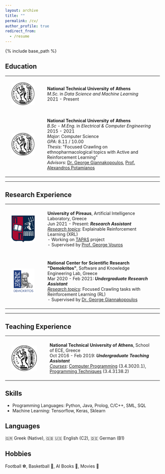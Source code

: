 ```yaml
---
layout: archive
title: ""
permalink: /cv/
author_profile: true
redirect_from:
  - /resume
---
```


<style>
  table{
    width: auto;
    border: none;
  }
  
  th {
    font-size: 25px;
  }
  
  td{
    padding: 1.5em;
  }
  
  td, th {
    border: none;
  }
  
  img {
    display: block;
    margin-left: auto;
    margin-right: auto;
    width: 120px;
    min-width: 45px;
    height: auto;
  }
  
</style>

{% include base_path %}

Education
------
<table>
  <tr>
    <td><a href="https://www.ece.ntua.gr/en" target="_blank"><img src="../images/pyrforos.png"></a></td>
    <td><b>National Technical University of Athens</b> <br/>
      <i>M.Sc.</i> in <i>Data Science and Machine Learning</i> <br/>
      2021 - Present  <br/>
    </td>
  </tr>
  <tr>
    <td><a href="https://www.ece.ntua.gr/en" target="_blank"><img src="../images/pyrforos.png"></a></td>
    <td><b>National Technical University of Athens</b> <br/>
      <i>B.Sc - M.Eng.</i> in <i>Electrical & Computer Engineering</i> <br/>
      2015 - 2021  <br/>
      <i>Major</i>: Computer Science <br/>
      <i>GPA</i>: 8.11 / 10.00 <br/>
      <i>Thesis</i>: "Focused Crawling on ethnopharmacological topics with Active and Reinforcement Learning" <br/>
      <i>Advisors</i>: <a href="https://users.iit.demokritos.gr/~ggianna/" target="_blank">Dr. George Giannakopoulos</a>, <a             href="https://slp.cs.ece.ntua.gr/potam/index.html" target="_blank">Prof. Alexandros Potamianos</a>
    </td>
  </tr>
</table>
<hr>

Research Experience
------
<table>
  <tr>
    <td><a href="http://datacron1.ds.unipi.gr:9083/ai-lab/" target="_blank"><img src="../images/UNIPI.jpg"></a></td>
    <td><b>University of Pireaus</b>, Artificial Intelligence Laboratory, Greece <br/>
      Jun 2021 - Present: <i><b>Research Assistant</b></i> <br/>
      <i><u>Research topics</u></i>: Explainable Reinforcement Learning (XRL) <br/>
      - Working on <a href="http://datacron1.ds.unipi.gr:9083/ai-lab/projects/tapas-towards-an-automated-and-explainable-atm-system/" target="_blank">TAPAS</a> project <br>
      - Supervised by <a href="https://scholar.google.com/citations?hl=en&user=PBX9aQUAAAAJ" target="_blank">Prof. George Vouros</a>
    </td>
  </tr>
    <tr>
    <td><a href="https://www.iit.demokritos.gr/" target="_blank"><img src="../images/demokritos-ncsr-logo.png"></a></td>
    <td><b>National Center for Scientific Research "Demokritos"</b>, Software and Knowledge Engineering Lab, Greece <br/>
      Mar 2020 - Feb 2021: <i><b>Undergraduate Research Assistant</b></i> <br/>
      <i><u>Research topics</u></i>: Focused Crawling tasks with Reinforcement Learning (RL) <br/>
      - Supervised by <a href="https://users.iit.demokritos.gr/~ggianna/" target="_blank">Dr. George Giannakopoulos</a>
    </td>
  </tr>
</table>

<hr>

Teaching Experience
------
<table>
  <tr>
    <td><a href="https://www.ece.ntua.gr/en" target="_blank"><img src="../images/pyrforos.png"></a></td>
    <td><b>National Technical University of Athens</b>, School of ECE, Greece <br/>
      Oct 2016 - Feb 2019: <i><b>Undergraduate Teaching Assistant</b></i> <br/>
      <i><u>Courses</u></i>: 
      <a href="https://www.ece.ntua.gr/en/undergraduate/courses/3020" target="_blank">Computer Programming</a> (3.4.3020.1), 
      <a href="https://www.ece.ntua.gr/en/undergraduate/courses/3138" target="_blank">Programming Techniques</a> (3.4.3138.2)
    </td>
  </tr>
</table>


Skills
------
* Programming Languages: Python, Java, Prolog, C/C++, SML, SQL
* Machine Learning: Tensorflow, Keras, Sklearn

Languages
------
🇬🇷 Greek (Native), 🇬🇧 🇺🇸 English (C2), 🇩🇪 German (B1)

Hobbies
-------
Football ⚽, Basketball 🏀, AI Books 🚀, Movies 🎥
